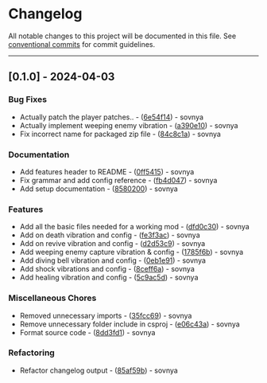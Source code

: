 # Changelog

All notable changes to this project will be documented in this file. See [conventional commits](https://www.conventionalcommits.org/) for commit guidelines.

---
## [0.1.0] - 2024-04-03

### Bug Fixes

- Actually patch the player patches.. - ([6e54f14](https://github.com/bananasov/LethalVibrations/commit/6e54f147d35426ec5e4a18dec225f3afeb263221)) - sovnya
- Actually implement weeping enemy vibration - ([a390e10](https://github.com/bananasov/LethalVibrations/commit/a390e1002681bc0129f90db98b9575d9d349faf9)) - sovnya
- Fix incorrect name for packaged zip file - ([84c8c1a](https://github.com/bananasov/LethalVibrations/commit/84c8c1af4df501d34ba6d7e6235eaa92321f37d6)) - sovnya

### Documentation

- Add features header to README - ([0ff5415](https://github.com/bananasov/LethalVibrations/commit/0ff5415f0b7f63c1fedfac969f2c9c9af195df4a)) - sovnya
- Fix grammar and add config reference - ([fb4d047](https://github.com/bananasov/LethalVibrations/commit/fb4d0470959a1a91d46b82f0406f78fc35d9bde7)) - sovnya
- Add setup documentation - ([8580200](https://github.com/bananasov/LethalVibrations/commit/85802009dae89175b6815470675e38e7c66b47f2)) - sovnya

### Features

- Add all the basic files needed for a working mod - ([dfd0c30](https://github.com/bananasov/LethalVibrations/commit/dfd0c307bebdb4a0949f8038a0a11365e2111c5a)) - sovnya
- Add on death vibration and config - ([fe3f3ac](https://github.com/bananasov/LethalVibrations/commit/fe3f3ac68593f5309de5adce3b01e26dbabc028a)) - sovnya
- Add on revive vibration and config - ([d2d53c9](https://github.com/bananasov/LethalVibrations/commit/d2d53c9417b6b50914a5e58768dd20f15b258f9f)) - sovnya
- Add weeping enemy capture vibration & config - ([1785f6b](https://github.com/bananasov/LethalVibrations/commit/1785f6b649a02d7040e1b562dfe434b2d516dee5)) - sovnya
- Add diving bell vibration and config - ([0eb1e91](https://github.com/bananasov/LethalVibrations/commit/0eb1e9165ff1e72e9ff1c48293bb88db04bc6603)) - sovnya
- Add shock vibrations and config - ([8ceff6a](https://github.com/bananasov/LethalVibrations/commit/8ceff6a900953f2e3fdae4e2ae1962053c58ea8a)) - sovnya
- Add healing vibration and config - ([5c9ac5d](https://github.com/bananasov/LethalVibrations/commit/5c9ac5d8c0eab460de8b7d9ab382c3749582d6ca)) - sovnya

### Miscellaneous Chores

- Removed unnecessary imports - ([35fcc69](https://github.com/bananasov/LethalVibrations/commit/35fcc6937602f8f5449177e6c605dd3a56ecee1d)) - sovnya
- Remove unnecessary folder include in csproj - ([e06c43a](https://github.com/bananasov/LethalVibrations/commit/e06c43ae510b3ea370cd813f3d28c8443e7c26c1)) - sovnya
- Format source code - ([8dd3fd1](https://github.com/bananasov/LethalVibrations/commit/8dd3fd1cea63f4670a21f2053fe853113fee6a12)) - sovnya

### Refactoring

- Refactor changelog output - ([85af59b](https://github.com/bananasov/LethalVibrations/commit/85af59b028e271d634d17d663745b35ed414ac5d)) - sovnya

<!-- generated by git-cliff -->
